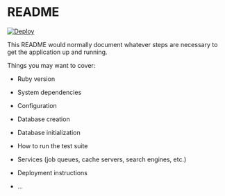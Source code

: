 # README
[![Deploy](https://www.herokucdn.com/deploy/button.png)](https://list-of-todo-items-api.herokuapp.com/)<br />

This README would normally document whatever steps are necessary to get the
application up and running.

Things you may want to cover:

* Ruby version

* System dependencies

* Configuration

* Database creation

* Database initialization

* How to run the test suite

* Services (job queues, cache servers, search engines, etc.)

* Deployment instructions

* ...
